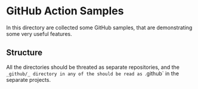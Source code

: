 # GitHub Action Samples

In this directory are collected some GitHub samples, that are demonstrating some very useful features.

## Structure

All the directories should be threated as separate repositories, and the `_github/_ directory in any of the should be read as `.github` in the separate projects.

